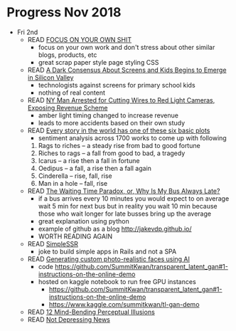 # Progress Nov 2018

* Fri 2nd
  - READ [FOCUS ON YOUR OWN SHIT](https://justinjackson.ca/focus-on-your-own-shit/)
    * focus on your own work and don't stress about other similar blogs, products, etc
    * great scrap paper style page styling CSS
  - READ [A Dark Consensus About Screens and Kids Begins to Emerge in Silicon Valley](https://www.nytimes.com/2018/10/26/style/phones-children-silicon-valley.html)
    * technologists against screens for primary school kids
    * nothing of real content
  - READ [NY Man Arrested for Cutting Wires to Red Light Cameras, Exposing Revenue Scheme](https://newsmaven.io/pinacnews/courtroom-files/ny-man-arrested-for-cutting-wires-to-red-light-cameras-exposing-revenue-scheme-TmvQ7-MX9U-VXG26D11tdg/)
    * amber light timing changed to increase revenue
    * leads to more accidents based on their own study
  - READ [Every story in the world has one of these six basic plots](http://www.bbc.com/culture/story/20180525-every-story-in-the-world-has-one-of-these-six-basic-plots)
    * sentiment analysis across 1700 works to come up with following
    1. Rags to riches – a steady rise from bad to good fortune
    1. Riches to rags – a fall from good to bad, a tragedy
    1. Icarus – a rise then a fall in fortune
    1. Oedipus – a fall, a rise then a fall again
    1. Cinderella – rise, fall, rise
    1. Man in a hole – fall, rise
  - READ [The Waiting Time Paradox, or, Why Is My Bus Always Late?](http://jakevdp.github.io/blog/2018/09/13/waiting-time-paradox/)
    * if a bus arrives every 10 minutes you would expect to on average wait 5
      min for next bus but in reality you wait 10 min because those who wait
      longer for late busses bring up the average
    * great explanation using python
    * example of github as a blog http://jakevdp.github.io/
    * WORTH READING AGAIN
  - READ [SimpleSSR](https://www.simplessr.org/)
    * joke to build simple apps in Rails and not a SPA
  - READ [Generating custom photo-realistic faces using AI](https://blog.insightdatascience.com/generating-custom-photo-realistic-faces-using-ai-d170b1b59255)
    * code https://github.com/SummitKwan/transparent_latent_gan#1-instructions-on-the-online-demo
    * hosted on kaggle notebook to run free GPU instances
      * https://github.com/SummitKwan/transparent_latent_gan#1-instructions-on-the-online-demo
      * https://www.kaggle.com/summitkwan/tl-gan-demo
  - READ [12 Mind-Bending Perceptual Illusions](http://nautil.us/blog/12-mind_bending-perceptual-illusions)
  - READ [Not Depressing News](https://www.notdepressing.com/)
